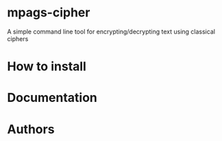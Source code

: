 # mpags-cipher
A simple command line tool for encrypting/decrypting text using classical ciphers

# How to install

# Documentation

# Authors

